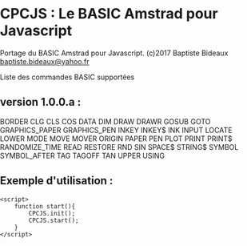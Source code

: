 # CPCJS : Le BASIC Amstrad pour Javascript
Portage du BASIC Amstrad pour Javascript.
(c)2017 Baptiste Bideaux
baptiste.bideaux@yahoo.fr

Liste des commandes BASIC supportées

version 1.0.0.a :
---------
BORDER
CLG
CLS
COS
DATA
DIM
DRAW
DRAWR
GOSUB
GOTO
GRAPHICS_PAPER
GRAPHICS_PEN
INKEY
INKEY$
INK
INPUT
LOCATE
LOWER
MODE
MOVE
MOVER
ORIGIN
PAPER
PEN
PLOT
PRINT
PRINT$
RANDOMIZE_TIME
READ
RESTORE
RND
SIN
SPACE$
STRING$
SYMBOL
SYMBOL_AFTER
TAG
TAGOFF
TAN
UPPER
USING

Exemple d'utilisation :
---------
<!DOCTYPE html>
<html>
<head>
	<meta charset="UTF-8">
	<title>CPCJS</title>
	<style>
	body{
		margin:0px;
		padding:0px;
		overflow:hidden;
	}
	</style>
	<script type="text/javascript" src="build/cpcjs-1.0.0a.min.js"></script>
	<script type="text/javascript" src="programs/my_programe.js"></script>
	
	<script>
		function start(){
			CPCJS.init();
			CPCJS.start();
		}
	</script>
</head>
<body onload="start();">
</body>

